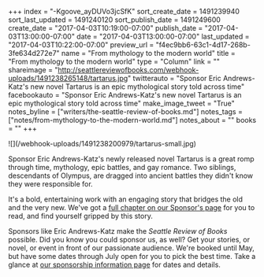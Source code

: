+++
index = "-Kgoove_ayDUVo3jcSfK"
sort_create_date = 1491239940
sort_last_updated = 1491240120
sort_publish_date = 1491249600
create_date = "2017-04-03T10:19:00-07:00"
publish_date = "2017-04-03T13:00:00-07:00"
date = "2017-04-03T13:00:00-07:00"
last_updated = "2017-04-03T10:22:00-07:00"
preview_url = "f4ec9bb6-63c1-4d17-268b-3fe634d272e7"
name = "From mythology to the modern world"
title = "From mythology to the modern world"
type = "Column"
link = ""
shareimage = "http://seattlereviewofbooks.com/webhook-uploads/1491238265148/tartarus.jpg"
twitterauto = "Sponsor Eric Andrews-Katz's new novel Tartarus is an epic mythological story told across time"
facebookauto = "Sponsor Eric Andrews-Katz's new novel Tartarus is an epic mythological story told across time"
make_image_tweet = "True"
notes_byline = ["writers/the-seattle-review-of-books.md"]
notes_tags = ["notes/from-mythology-to-the-modern-world.md"]
notes_about = ""
books = ""
+++
<p class="image-left">![](/webhook-uploads/1491238200979/tartarus-small.jpg)</p>

<p class="noindent">Sponsor Eric Andrews-Katz's newly released novel Tartarus is a great romp through time, mythology, epic battles, and gay romance. Two siblings, descendants of Olympus, are dragged into ancient battles they didn't know they were responsible for.</p> 

It's a bold, entertaining work with an engaging story that bridges the old and the very new. We've got a [full chapter on our Sponsor's page](http://seattlereviewofbooks.com/sponsorships) for you to read, and find yourself gripped by this story. 

Sponsors like Eric Andrews-Katz make the _Seattle Review of Books_ possible. Did you know you could sponsor us, as well? Get your stories, or novel, or event in front of our passionate audience. We're booked until May, but have some dates through July open for you to pick the best time. Take a glance at [our sponsorship information page](http://seattlereviewofbooks.com/sponsor/) for dates and details.